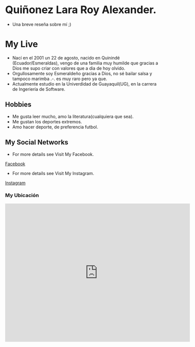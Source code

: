 # <big>Quiñonez Lara Roy Alexander.</big>


- Una breve reseña sobre mí ;)


# My Live
- Nací en el 2001 un 22 de agosto, nacido en Quinindé (Ecuador/Esmeraldas), vengo de una familia muy humilde que gracias a Dios me supo criar con valores que a dia de hoy olvido.
- Orgullosamente soy Esmeraldeño gracias a Dios, no sé bailar salsa y tampoco marimba .-. es muy raro pero ya que.
- Actualmente estudio en la Univerdidad de Guayaquil(UG), en la carrera de Ingeriería de Software.

## Hobbies
- Me gusta leer mucho, amo la literatura(cualquiera que sea).
- Me gustan los deportes extremos.
- Amo hacer deporte, de preferencia futbol.

## My Social Networks
- For more details see Visit My Facebook.

<p><a href="https://www.facebook.com/Royssth" target="_blank">Facebook</a></p>
             
- For more details see Visit My Instagram.

<p><a href="https://www.instagram.com/royalex_2001/?fbclid=IwAR2gaUnDqaoGkL147qnVwkdeBkrXv6KQER1b45qcjTLWhGiF99M9EPZLWFo" target="_blank">Instagram</a></p>


### My Ubicación
<iframe src="https://www.google.com/maps/embed?pb=!1m18!1m12!1m3!1d3986.687820356336!2d-79.87975148572008!3d-2.2698456381288805!2m3!1f0!2f0!3f0!3m2!1i1024!2i768!4f13.1!3m3!1m2!1s0x902d657f1db26a1d%3A0x5df1ba272d114e33!2sClinica%20Gaibor!5e0!3m2!1ses-419!2sec!4v1573521570220!5m2!1ses-419!2sec" width="600" height="450" frameborder="0" style="border:0;" allowfullscreen=""></iframe>
